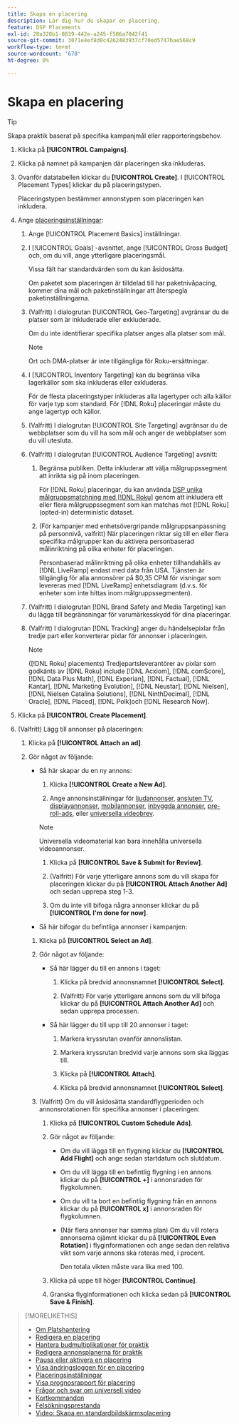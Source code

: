 ```yaml
---
title: Skapa en placering
description: Lär dig hur du skapar en placering.
feature: DSP Placements
exl-id: 28a328b1-0839-442e-a245-f586a7042f41
source-git-commit: 3071e4ef8d0c4262483937cf70ed5747bae568c9
workflow-type: tm+mt
source-wordcount: '678'
ht-degree: 0%

---
```


# Skapa en placering

>[!TIP]
>
>Skapa praktik baserat på specifika kampanjmål eller rapporteringsbehov.

1. Klicka på **[!UICONTROL Campaigns]**.

1. Klicka på namnet på kampanjen där placeringen ska inkluderas.

1. Ovanför datatabellen klickar du **[!UICONTROL Create]**. I [!UICONTROL Placement Types] klickar du på placeringstypen.

   Placeringstypen bestämmer annonstypen som placeringen kan inkludera.

1. Ange [placeringsinställningar](placement-settings.md):

   1. Ange [!UICONTROL Placement Basics] inställningar.

   1. I [!UICONTROL Goals] -avsnittet, ange [!UICONTROL Gross Budget] och, om du vill, ange ytterligare placeringsmål.

      Vissa fält har standardvärden som du kan åsidosätta.

      Om paketet som placeringen är tilldelad till har paketnivåpacing, kommer dina mål och paketinställningar att återspegla paketinställningarna.

   1. (Valfritt) I dialogrutan [!UICONTROL Geo-Targeting] avgränsar du de platser som är inkluderade eller exkluderade.

      Om du inte identifierar specifika platser anges alla platser som mål.

      >[!NOTE]
      >
      >Ort och DMA-platser är inte tillgängliga för Roku-ersättningar.

   1. I [!UICONTROL Inventory Targeting] kan du begränsa vilka lagerkällor som ska inkluderas eller exkluderas.

      För de flesta placeringstyper inkluderas alla lagertyper och alla källor för varje typ som standard. För [!DNL Roku] placeringar måste du ange lagertyp och källor.

   1. (Valfritt) I dialogrutan [!UICONTROL Site Targeting] avgränsar du de webbplatser som du vill ha som mål och anger de webbplatser som du vill utesluta.

   1. (Valfritt) I dialogrutan [!UICONTROL Audience Targeting] avsnitt:

      1. Begränsa publiken. Detta inkluderar att välja målgruppssegment att inrikta sig på inom placeringen.

         För [!DNL Roku] placeringar, du kan använda [DSP unika målgruppsmatchning med [!DNL Roku]](/help/dsp/inventory/roku-inventory.md) genom att inkludera ett eller flera målgruppssegment som kan matchas mot [!DNL Roku] (opted-in) deterministic dataset.

      1. (För kampanjer med enhetsövergripande målgruppsanpassning på personnivå, valfritt) När placeringen riktar sig till en eller flera specifika målgrupper kan du aktivera personbaserad målinriktning på olika enheter för placeringen.

         Personbaserad målinriktning på olika enheter tillhandahålls av [!DNL LiveRamp] endast med data från USA. Tjänsten är tillgänglig för alla annonsörer på $0,35 CPM för visningar som levereras med [!DNL LiveRamp] enhetsdiagram (d.v.s. för enheter som inte hittas inom målgruppssegmenten).

   1. (Valfritt) I dialogrutan [!DNL Brand Safety and Media Targeting] kan du lägga till begränsningar för varumärkesskydd för dina placeringar.

   1. (Valfritt) I dialogrutan [!DNL Tracking] anger du händelsepixlar från tredje part eller konverterar pixlar för annonser i placeringen.

      >[!NOTE]
      >
      >([!DNL Roku] placements) Tredjepartsleverantörer av pixlar som godkänts av [!DNL Roku] include [!DNL Acxiom], [!DNL comScore], [!DNL Data Plus Math], [!DNL Experian], [!DNL Factual], [!DNL Kantar], [!DNL Marketing Evolution], [!DNL Neustar], [!DNL Nielsen], [!DNL Nielsen Catalina Solutions], [!DNL NinthDecimal], [!DNL Oracle], [!DNL Placed], [!DNL Polk]och [!DNL Research Now].

1. Klicka på **[!UICONTROL Create Placement]**.

1. (Valfritt) Lägg till annonser på placeringen:

   1. Klicka på **[!UICONTROL Attach an ad]**.

   1. Gör något av följande:

      * Så här skapar du en ny annons:

         1. Klicka **[!UICONTROL Create a New Ad].**

         1. Ange annonsinställningar för [ljudannonser](/help/dsp/campaign-management/ads/ad-settings-audio.md), [ansluten TV](/help/dsp/campaign-management/ads/ad-settings-connected-tv.md), [displayannonser](/help/dsp/campaign-management/ads/ad-settings-display.md), [mobilannonser](/help/dsp/campaign-management/ads/ad-settings-mobile.md), [inbyggda annonser](/help/dsp/campaign-management/ads/ad-settings-native.md), [pre-roll-ads](/help/dsp/campaign-management/ads/ad-settings-pre-roll.md), eller [universella videobrev](/help/dsp/campaign-management/ads/ad-settings-universal-video.md).

        >[!NOTE]
        >
        >Universella videomaterial kan bara innehålla universella videoannonser.

         1. Klicka på **[!UICONTROL Save & Submit for Review]**.

         1. (Valfritt) För varje ytterligare annons som du vill skapa för placeringen klickar du på **[!UICONTROL Attach Another Ad]** och sedan upprepa steg 1-3.

         1. Om du inte vill bifoga några annonser klickar du på **[!UICONTROL I'm done for now]**.

      * Så här bifogar du befintliga annonser i kampanjen:

      1. Klicka på **[!UICONTROL Select an Ad]**.

      1. Gör något av följande:

         * Så här lägger du till en annons i taget:

            1. Klicka på bredvid annonsnamnet **[!UICONTROL Select].**

            1. (Valfritt) För varje ytterligare annons som du vill bifoga klickar du på **[!UICONTROL Attach Another Ad]** och sedan upprepa processen.

         * Så här lägger du till upp till 20 annonser i taget:

            1. Markera kryssrutan ovanför annonslistan.

            1. Markera kryssrutan bredvid varje annons som ska läggas till.

            1. Klicka på **[!UICONTROL Attach]**.

            1. Klicka på bredvid annonsnamnet **[!UICONTROL Select]**.

      1. (Valfritt) Om du vill åsidosätta standardflygperioden och annonsrotationen för specifika annonser i placeringen:

         1. Klicka på **[!UICONTROL Custom Schedule Ads]**.

         1. Gör något av följande:

            * Om du vill lägga till en flygning klickar du **[!UICONTROL Add Flight]** och ange sedan startdatum och slutdatum.

            * Om du vill lägga till en befintlig flygning i en annons klickar du på **[!UICONTROL +]** i annonsraden för flygkolumnen.

            * Om du vill ta bort en befintlig flygning från en annons klickar du på **[!UICONTROL x]** i annonsraden för flygkolumnen.

            * (När flera annonser har samma plan) Om du vill rotera annonserna ojämnt klickar du på **[!UICONTROL Even Rotation]** i flyginformationen och ange sedan den relativa vikt som varje annons ska roteras med, i procent.

              Den totala vikten måste vara lika med 100.

         1. Klicka på uppe till höger **[!UICONTROL Continue]**.

         1. Granska flyginformationen och klicka sedan på **[!UICONTROL Save & Finish]**.

>[!MORELIKETHIS]
>
>* [Om Platshantering](placement-about.md)
>* [Redigera en placering](placement-edit.md)
>* [Hantera budmultiplikationer för praktik](placement-manage-bid-multipliers.md)
>* [Redigera annonsplanerna för praktik](placement-edit-ad-schedule.md)
>* [Pausa eller aktivera en placering](placement-pause-activate.md)
>* [Visa ändringsloggen för en placering](placement-change-log.md)
>* [Placeringsinställningar](placement-settings.md)
>* [Visa prognosrapport för placering](/help/dsp/campaign-management/reports/placement-forecast.md)
>* [Frågor och svar om universell video](/help/dsp/campaign-management/faq-universal-video.md)
>* [Kortkommandon](/help/dsp/campaign-management/reports/keyboard-shortcuts.md)
>* [Felsökningsprestanda](/help/dsp/optimization/troubleshooting-performance.md)
>* [Video: Skapa en standardbildskärmsplacering](https://video.tv.adobe.com/v/340454)
